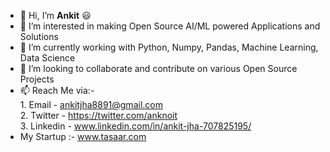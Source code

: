 - 👋 Hi, I’m <b>Ankit</b> 😃
- 👀 I’m interested in making Open Source AI/ML powered Applications and Solutions
- 🌱 I’m currently working with Python, Numpy, Pandas, Machine Learning, Data Science
- 💞️ I’m looking to collaborate and contribute on various Open Source Projects<br>
- 📫 Reach Me via:-<br>
            1. Email - ankitjha8891@gmail.com<br>
            2. Twitter - https://twitter.com/anknoit<br>
            3. Linkedin - www.linkedin.com/in/ankit-jha-707825195/<br>
- My Startup :- www.tasaar.com

<!---
Anknoit/Anknoit is a ✨ special ✨ repository because its `README.md` (this file) appears on your GitHub profile.
You can click the Preview link to take a look at your changes.
--->
